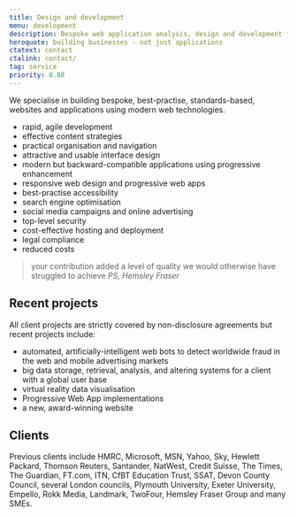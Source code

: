 ```yaml
---
title: Design and development
menu: development
description: Bespoke web application analysis, design and development for desktop and mobile devices.
heroquote: building businesses - not just applications
ctatext: contact
ctalink: contact/
tag: service
priority: 0.88
---
```


We specialise in building bespoke, best-practise, standards-based, websites and applications using modern web technologies.

* rapid, agile development
* effective content strategies
* practical organisation and navigation
* attractive and usable interface design
* modern but backward-compatible applications using progressive enhancement
* responsive web design and progressive web apps
* best-practise accessibility
* search engine optimisation
* social media campaigns and online advertising
* top-level security
* cost-effective hosting and deployment
* legal compliance
* reduced costs

> your contribution added a level of quality we would otherwise have struggled to achieve
<cite>PS, Hemsley Fraser</cite>


## Recent projects
All client projects are strictly covered by non-disclosure agreements but recent projects include:

* automated, artificially-intelligent web bots to detect worldwide fraud in the web and mobile advertising markets
* big data storage, retrieval, analysis, and altering systems for a client with a global user base
* virtual reality data visualisation
* Progressive Web App implementations
* a new, award-winning website


## Clients
Previous clients include HMRC, Microsoft, MSN, Yahoo, Sky, Hewlett Packard, Thomson Reuters, Santander, NatWest, Credit Suisse, The Times, The Guardian, FT.com, ITN, CfBT Education Trust, SSAT, Devon County Council, several London councils, Plymouth University, Exeter University, Empello, Rokk Media, Landmark, TwoFour, Hemsley Fraser Group and many SMEs.
